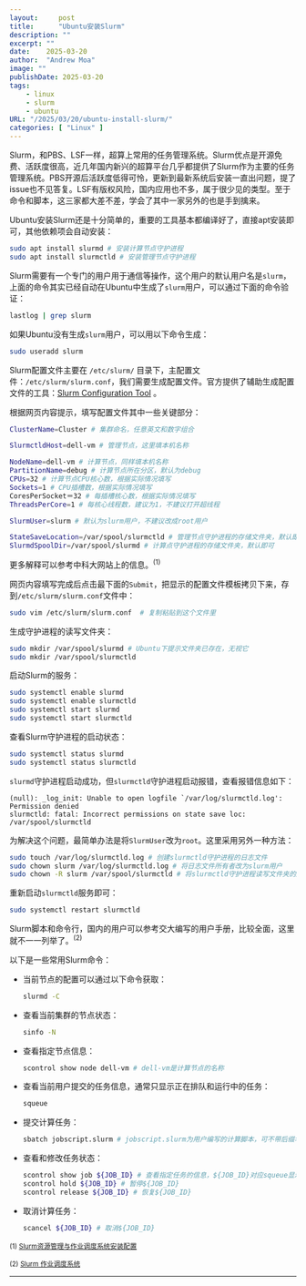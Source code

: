 ```yaml
---
layout:     post
title:      "Ubuntu安装Slurm"
description: ""
excerpt: ""
date:    2025-03-20
author:  "Andrew Moa"
image: ""
publishDate: 2025-03-20
tags:
    - linux
    - slurm
    - ubuntu
URL: "/2025/03/20/ubuntu-install-slurm/"
categories: [ "Linux" ]    
---
```


Slurm，和PBS、LSF一样，超算上常用的任务管理系统。Slurm优点是开源免费、活跃度很高，近几年国内新兴的超算平台几乎都提供了Slurm作为主要的任务管理系统。PBS开源后活跃度低得可怜，更新到最新系统后安装一直出问题，提了issue也不见答复。LSF有版权风险，国内应用也不多，属于很少见的类型。至于命令和脚本，这三家都大差不差，学会了其中一家另外的也是手到擒来。

Ubuntu安装Slurm还是十分简单的，重要的工具基本都编译好了，直接apt安装即可，其他依赖项会自动安装：
```Bash
sudo apt install slurmd	# 安装计算节点守护进程
sudo apt install slurmctld # 安装管理节点守护进程
```

Slurm需要有一个专门的用户用于通信等操作，这个用户的默认用户名是`slurm`，上面的命令其实已经自动在Ubuntu中生成了`slurm`用户，可以通过下面的命令验证：
```Bash
lastlog | grep slurm
```

如果Ubuntu没有生成`slurm`用户，可以用以下命令生成：
```Bash
sudo useradd slurm
```

Slurm配置文件主要在 `/etc/slurm/` 目录下，主配置文件：`/etc/slurm/slurm.conf`，我们需要生成配置文件。官方提供了辅助生成配置文件的工具：[Slurm Configuration Tool](https://slurm.schedmd.com/configurator.html) 。

根据网页内容提示，填写配置文件其中一些关键部分：
```Bash
ClusterName=Cluster # 集群命名，任意英文和数字组合

SlurmctldHost=dell-vm # 管理节点，这里填本机名称

NodeName=dell-vm # 计算节点，同样填本机名称
PartitionName=debug # 计算节点所在分区，默认为debug
CPUs=32 # 计算节点CPU核心数，根据实际情况填写
Sockets=1 # CPU插槽数，根据实际情况填写
CoresPerSocket＝32 # 每插槽核心数，根据实际情况填写
ThreadsPerCore=1 # 每核心线程数，建议为1，不建议打开超线程

SlurmUser=slurm # 默认为slurm用户，不建议改成root用户

StateSaveLocation=/var/spool/slurmctld # 管理节点守护进程的存储文件夹，默认即可
SlurmdSpoolDir=/var/spool/slurmd # 计算点守护进程的存储文件夹，默认即可
```
更多解释可以参考中科大网站上的信息。<sup>(1)

网页内容填写完成后点击最下面的`Submit`，把显示的配置文件模板拷贝下来，存到`/etc/slurm/slurm.conf`文件中：
```Bash
sudo vim /etc/slurm/slurm.conf	# 复制粘贴到这个文件里
```

生成守护进程的读写文件夹：
```Bash
sudo mkdir /var/spool/slurmd # Ubuntu下提示文件夹已存在，无视它
sudo mkdir /var/spool/slurmctld
```

启动Slurm的服务：
```Bash
sudo systemctl enable slurmd
sudo systemctl enable slurmctld
sudo systemctl start slurmd
sudo systemctl start slurmctld
```

查看Slurm守护进程的启动状态：
```Bash
sudo systemctl status slurmd
sudo systemctl status slurmctld
```

`slurmd`守护进程启动成功，但`slurmctld`守护进程启动报错，查看报错信息如下：
```text
(null): _log_init: Unable to open logfile `/var/log/slurmctld.log': Permission denied
slurmctld: fatal: Incorrect permissions on state save loc: /var/spool/slurmctld
```

为解决这个问题，最简单办法是将`SlurmUser`改为`root`。这里采用另外一种方法：
```Bash
sudo touch /var/log/slurmctld.log # 创建slurmctld守护进程的日志文件
sudo chown slurm /var/log/slurmctld.log # 将日志文件所有者改为slurm用户
sudo chown -R slurm /var/spool/slurmctld # 将slurmctld守护进程读写文件夹的所有者改为slurm用户
```

重新启动`slurmctld`服务即可：
```Bash
sudo systemctl restart slurmctld
```

Slurm脚本和命令行，国内的用户可以参考交大编写的用户手册，比较全面，这里就不一一列举了。<sup>(2) 

以下是一些常用Slurm命令：

- 当前节点的配置可以通过以下命令获取：
  ```Bash
  slurmd -C
  ```

- 查看当前集群的节点状态：
  ```Bash
  sinfo -N
  ```

- 查看指定节点信息：
  ```Bash
  scontrol show node dell-vm # dell-vm是计算节点的名称
  ```

- 查看当前用户提交的任务信息，通常只显示正在排队和运行中的任务：
  ```Bash
  squeue
  ```

- 提交计算任务：
  ```Bash
  sbatch jobscript.slurm # jobscript.slurm为用户编写的计算脚本，可不带后缀名
  ```

- 查看和修改任务状态：
  ```Bash
  scontrol show job ${JOB_ID} # 查看指定任务的信息，${JOB_ID}对应squeue显示的第一列的任务编号
  scontrol hold ${JOB_ID} # 暂停${JOB_ID}
  scontrol release ${JOB_ID} # 恢复${JOB_ID}
  ```

- 取消计算任务：
  ```Bash
  scancel ${JOB_ID} # 取消${JOB_ID}
  ```

<sup>(1) [Slurm资源管理与作业调度系统安装配置](https://scc.ustc.edu.cn/hmli/doc/linux/slurm-install/slurm-install.html#id17)

<sup>(2) [Slurm 作业调度系统](https://docs.hpc.sjtu.edu.cn/job/slurm.html)

---